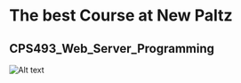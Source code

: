 # The best Course at New Paltz
## CPS493_Web_Server_Programming

![Alt text](<RodoJML/CPS493_Web_Server_Programming/Picture1.jpg> "Rodolfo Meneses")